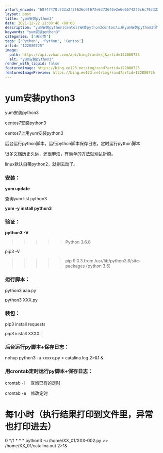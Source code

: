 ```yaml
---
arturl_encode: "68747470:733a2f2f626c6f672e6373646e2e6e65742f6c6c793333372f:61727469636c652f64657461696c732f313232303830373235"
layout: post
title: "yum安装python3"
date: 2021-12-22 11:00:46 +08:00
description: "yum安装python3centos7安装python3centos7上用yum安装python3很"
keywords: "yum安装python3"
categories: ['未分类']
tags: ['Python', 'Python', 'Centos']
artid: "122080725"
image:
  path: https://api.vvhan.com/api/bing?rand=sj&artid=122080725
  alt: "yum安装python3"
render_with_liquid: false
featuredImage: https://bing.ee123.net/img/rand?artid=122080725
featuredImagePreview: https://bing.ee123.net/img/rand?artid=122080725
---
```


# yum安装python3

yum安装python3

centos7安装python3

centos7上用yum安装python3

后台运行python脚本，运行python脚本保存日志，定时运行python脚本

很多文档历史久远，还很麻烦，有简单的方法就别乱折腾。

linux默认自带python2，就别去动了。

### 安装：

**yum update**

查询yum list python3

**yum -y install python3**

### **验证：**

**python3 -V**

>>>>>Python 3.6.8

pip3 -V

>>>>>pip 9.0.3 from /usr/lib/python3.6/site-packages (python 3.6)

### 运行脚本：

python3 aaa.py

python3 XXX.py

### 装包：

pip3 install requests

pip3 install XXXX

### 后台运行py脚本+保存日志：

nohup python3 -u xxxxx.py > catalina.log 2>&1 &

### 用crontab定时运行py脚本+保存日志：

crontab -l     查询已有的定时

crontab -e    修改定时

# 每1小时（执行结果打印到文件里，异常也打印进去）
  
0 \*/1 \* \* \* python3 -u /home/XX\_01/XXX-002.py >> /home/XX\_01/catalina.out 2>1&